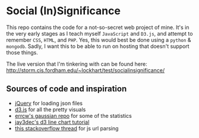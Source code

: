 # Social (In)Significance
This repo contains the code for a not-so-secret web project of mine. It's in the very early stages as I teach myself `JavaScript` and `D3.js`, and attempt to remember `CSS`, `HTML`, and `PHP`. Yes, this would best be done using a `python` & `mongodb`. Sadly, I want this to be able to run on hosting that doesn't support those things. 

The live version that I'm tinkering with can be found here: http://storm.cis.fordham.edu/~lockhart/test/socialinsignificance/

## Sources of code and inspiration

- [jQuery](https://jquery.com/) for loading json files
- [d3.js](http://d3js.org/) for all the pretty visuals
- [errcw's gaussian repo](https://github.com/errcw/gaussian/) for some of the statistics
- [jay3dec's d3 line chart tutorial](http://code.tutsplus.com/tutorials/building-a-multi-line-chart-using-d3js--cms-22935)
- [this stackoverflow thread](https://stackoverflow.com/questions/901115/how-can-i-get-query-string-values-in-javascript) for js url parsing
